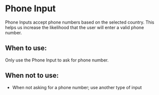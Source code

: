 # Phone Input

Phone Inputs accept phone numbers based on the selected country. This helps us increase the likelihood that the user will enter a valid phone number.

## When to use:

Only use the Phone Input to ask for phone number.

## When not to use:

- When not asking for a phone number; use another type of input
